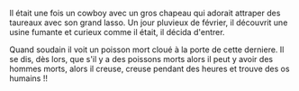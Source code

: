 Il était une fois un cowboy avec un gros chapeau qui adorait attraper des taureaux avec son grand lasso.
Un jour pluvieux de février, il découvrit une usine fumante et curieux comme il était, il décida d'entrer.

Quand soudain il voit un poisson mort cloué à la porte de cette derniere.
Il se dis, dès lors, que s'il y a des poissons morts alors il peut y avoir des hommes morts, alors il creuse, creuse pendant des heures
et trouve des os humains !!
